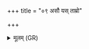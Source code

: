 +++
title = "०९ असौ यस् ताम्रो"

+++
<details><summary>मूलम् (GR)</summary>

असौ यस् ताम्रो अरुण  
उत बभ्रुर् विलोहितः ।  
ये चेमे अभितो रुद्रा  
दिक्षु श्रिताः सहस्रशो  
ऽवैषां हेड ईमहे ॥
</details>